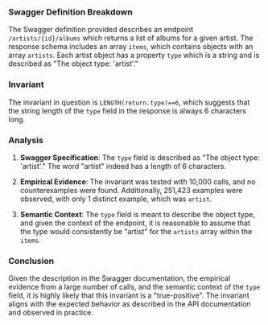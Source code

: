 ### Swagger Definition Breakdown

The Swagger definition provided describes an endpoint `/artists/{id}/albums` which returns a list of albums for a given artist. The response schema includes an array `items`, which contains objects with an array `artists`. Each artist object has a property `type` which is a string and is described as "The object type: 'artist'."

### Invariant

The invariant in question is `LENGTH(return.type)==6`, which suggests that the string length of the `type` field in the response is always 6 characters long.

### Analysis

1. **Swagger Specification**: The `type` field is described as "The object type: 'artist'." The word "artist" indeed has a length of 6 characters.

2. **Empirical Evidence**: The invariant was tested with 10,000 calls, and no counterexamples were found. Additionally, 251,423 examples were observed, with only 1 distinct example, which was `artist`.

3. **Semantic Context**: The `type` field is meant to describe the object type, and given the context of the endpoint, it is reasonable to assume that the type would consistently be "artist" for the `artists` array within the `items`.

### Conclusion

Given the description in the Swagger documentation, the empirical evidence from a large number of calls, and the semantic context of the `type` field, it is highly likely that this invariant is a "true-positive". The invariant aligns with the expected behavior as described in the API documentation and observed in practice.
